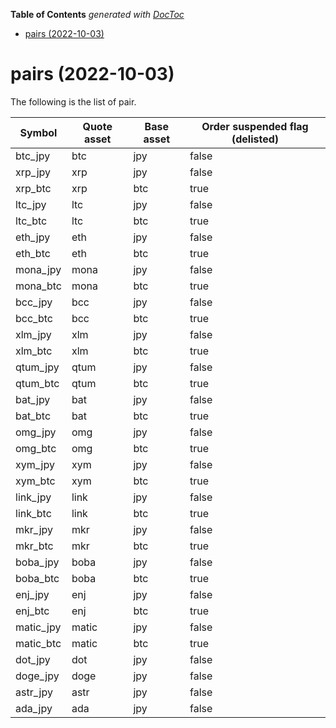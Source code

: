 <!-- START doctoc generated TOC please keep comment here to allow auto update -->
<!-- DON'T EDIT THIS SECTION, INSTEAD RE-RUN doctoc TO UPDATE -->
**Table of Contents**  *generated with [DocToc](https://github.com/thlorenz/doctoc)*

- [pairs (2022-10-03)](#pairs-2022-10-03)

<!-- END doctoc generated TOC please keep comment here to allow auto update -->

# pairs (2022-10-03)

The following is the list of pair.

Symbol | Quote asset | Base asset | Order suspended flag (delisted)
------------ | ------------ | ------------ | ------------
btc_jpy | btc | jpy | false
xrp_jpy | xrp | jpy | false
xrp_btc | xrp | btc | true
ltc_jpy | ltc | jpy  | false
ltc_btc | ltc | btc | true
eth_jpy | eth | jpy | false
eth_btc | eth | btc | true
mona_jpy | mona | jpy | false
mona_btc | mona | btc | true
bcc_jpy | bcc | jpy | false
bcc_btc | bcc | btc | true
xlm_jpy | xlm | jpy | false
xlm_btc | xlm | btc | true
qtum_jpy | qtum | jpy | false
qtum_btc | qtum | btc | true
bat_jpy | bat | jpy | false
bat_btc | bat | btc | true
omg_jpy | omg | jpy | false
omg_btc | omg | btc | true
xym_jpy | xym | jpy | false
xym_btc | xym | btc | true
link_jpy | link | jpy | false
link_btc | link | btc | true
mkr_jpy | mkr | jpy | false
mkr_btc | mkr | btc | true
boba_jpy | boba | jpy | false
boba_btc | boba | btc | true
enj_jpy | enj | jpy | false
enj_btc | enj | btc | true
matic_jpy | matic | jpy | false
matic_btc | matic | btc | true
dot_jpy | dot | jpy | false
doge_jpy | doge | jpy | false
astr_jpy | astr | jpy | false
ada_jpy | ada | jpy | false
